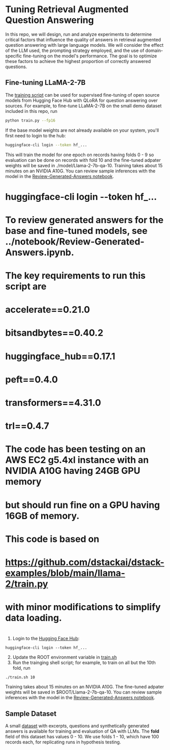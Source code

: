 # Tuning Retrieval Augmented Question Answering

In this repo, we will design, run and analyze experiments to determine critical factors that influence the quality of answers in retrieval augmented question answering with large language models.  We will consider the effect of the LLM used, the prompting strategy employed, and the use of domain-specific fine-tuning on the model's performance. The goal is to optimize these factors to achieve the highest proportion of correctly answered questions.

## Fine-tuning LLaMA-2-7B

The [training script](https://github.com/bobflagg/Tuning-Retrieval-Augmented-Question-Answering/blob/main/scripts/train.py) can be used for supervised fine-tuning of open source models from Hugging Face Hub with QLoRA for question answering over sources.  For example, to fine-tune LLaMA-2-7B on the small demo dataset included in this repo, run

```bash
python train.py --fp16
```

If the base model weights are not already available on your system, you'll first need to login to the hub:
```bash
huggingface-cli login --token hf_...
```

This will train the model for one epoch on records having folds 0 - 9 so evaluation can be done on records with fold 10 and the fine-tuned adpater weights will be saved in ./model/Llama-2-7b-qa-10. Training takes about 15 minutes on an NVIDIA A10G.   You can review sample inferences with the model in the [Review-Generated-Answers notebook](https://github.com/bobflagg/Tuning-Retrieval-Augmented-Question-Answering/blob/main/notebook/Review-Generated-Answers.ipynb).

#
# huggingface-cli login --token hf_...
#
# To review generated answers for the base and fine-tuned models, see ../notebook/Review-Generated-Answers.ipynb.
#
# The key requirements to run this script are
# 
#   accelerate==0.21.0
#   bitsandbytes==0.40.2
#   huggingface_hub==0.17.1
#   peft==0.4.0
#   transformers==4.31.0
#   trl==0.4.7
# 
# The code has been testing on an AWS EC2 g5.4xl instance with an NVIDIA A10G having 24GB GPU memory
# but should run fine on a GPU having 16GB of memory.
# 
# This code is based on 
#      https://github.com/dstackai/dstack-examples/blob/main/llama-2/train.py
# with minor modifications to simplify data loading.
#

 1. Login to the [Hugging Face Hub](https://huggingface.co/docs/hub/index):

```
huggingface-cli login --token hf_...
```

 2. Update the ROOT environment variable in [train.sh](https://github.com/bobflagg/Tuning-Retrieval-Augmented-Question-Answering/blob/main/scripts/train.sh)
 3. Run the trainging shell script; for example, to train on all but the 10th fold, run

```
./train.sh 10
```

Training takes about 15 minutes on an NVIDIA A10G. The fine-tuned adpater weights will be saved in $ROOT/Llama-2-7b-qa-10.  You can review sample inferences with the model in the [Review-Generated-Answers notebook](https://github.com/bobflagg/Tuning-Retrieval-Augmented-Question-Answering/blob/main/notebook/Review-Generated-Answers.ipynb).

## Sample Dataset

A small [dataset](https://github.com/bobflagg/Tuning-Retrieval-Augmented-Question-Answering/blob/main/data/train-test-df.csv) with excerpts, questions and synthetically generated answers is available for training and evaluation of QA with LLMs.  The **fold** field of this dataset has values 0 - 10.  We use folds 1 - 10, which have 100 records each, for replicating runs in hypothesis testing.  



